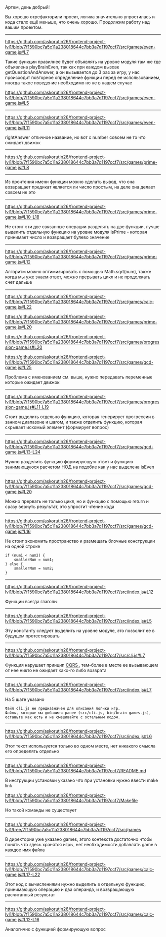 Артем, день добрый!

Вы хорошо отрефакторили проект, логика значительно упростилась и кода стало ещё меньше, что очень хорошо. Продолжим работу над вашим проектом.

---

https://github.com/askorutin26/frontend-project-lvl1/blob/7f1590bc7a5c11a238018644c7bb3a7d1197ccf7/src/games/even-game.js#L7

Такие функции правилнее будет объявлять на уровне модуля там же где объявлена playBrainEven, так как при каждом вызове getQuestionAndAnswer, а он вызывается до 3 раз за игру, у нас происходит повторное определение функции перед ее использованием, иногда такое поведение необходимо но не в нашем случае

https://github.com/askorutin26/frontend-project-lvl1/blob/7f1590bc7a5c11a238018644c7bb3a7d1197ccf7/src/games/even-game.js#L5

---


https://github.com/askorutin26/frontend-project-lvl1/blob/7f1590bc7a5c11a238018644c7bb3a7d1197ccf7/src/games/even-game.js#L11

rightAnswer отличное название, но вот с number совсем не то что ожидает движок


---

https://github.com/askorutin26/frontend-project-lvl1/blob/7f1590bc7a5c11a238018644c7bb3a7d1197ccf7/src/games/prime-game.js#L8

---

Из прочтения имени функции можно сделать вывод, что она возвращает предикат является ли число простым, на деле она делает совсем не это

---

https://github.com/askorutin26/frontend-project-lvl1/blob/7f1590bc7a5c11a238018644c7bb3a7d1197ccf7/src/games/prime-game.js#L10-L18

Не стоит эти две связанные операции разделять на две функции, лучше выделить отдельную функцию на уровне модуля isPrime - которая принимает число и возвращает булево значение


---

https://github.com/askorutin26/frontend-project-lvl1/blob/7f1590bc7a5c11a238018644c7bb3a7d1197ccf7/src/games/prime-game.js#L12

Алгоритм можно оптимизировать с помощью Math.sqrt(num), также когда мы уже знаем ответ, можно прерывать цикл и не продолжать счет дальше

---
https://github.com/askorutin26/frontend-project-lvl1/blob/7f1590bc7a5c11a238018644c7bb3a7d1197ccf7/src/games/calc-game.js#L22

https://github.com/askorutin26/frontend-project-lvl1/blob/7f1590bc7a5c11a238018644c7bb3a7d1197ccf7/src/games/prime-game.js#L20

https://github.com/askorutin26/frontend-project-lvl1/blob/7f1590bc7a5c11a238018644c7bb3a7d1197ccf7/src/games/progression-game.js#L20

https://github.com/askorutin26/frontend-project-lvl1/blob/7f1590bc7a5c11a238018644c7bb3a7d1197ccf7/src/games/gcd-game.js#L25

Проблема с именованием см. выше, нужно передавать переменные которые ожидает движок

---

https://github.com/askorutin26/frontend-project-lvl1/blob/7f1590bc7a5c11a238018644c7bb3a7d1197ccf7/src/games/progression-game.js#L11-L19

Стоит выделить отдельно функцию, которая генерирует прогрессии в занном диапазоне и шагом, и также отделить функцию, которая скрывает искомый элемент (формирует вопрос)

---

https://github.com/askorutin26/frontend-project-lvl1/blob/7f1590bc7a5c11a238018644c7bb3a7d1197ccf7/src/games/gcd-game.js#L13-L24

Нужно разделить функцию формирующую ответ и функцию занимающуюся расчетом НОД на подобие как у нас выделена isEven 

---

https://github.com/askorutin26/frontend-project-lvl1/blob/7f1590bc7a5c11a238018644c7bb3a7d1197ccf7/src/games/gcd-game.js#L20

Можно прервать не только цикл, но и функцию с помощью return и сразу вернуть результат, это упростит чтение кода

---

https://github.com/askorutin26/frontend-project-lvl1/blob/7f1590bc7a5c11a238018644c7bb3a7d1197ccf7/src/games/gcd-game.js#L16

Не стоит экономить пространство и размещать блочные конструкции на одной строке

```
if (num1 < num2) {
    smallerNum = num1;
} else {
    smallerNum = num2;
}
```

---

https://github.com/askorutin26/frontend-project-lvl1/blob/7f1590bc7a5c11a238018644c7bb3a7d1197ccf7/src/index.js#L12

Функции всегда глаголы

---

https://github.com/askorutin26/frontend-project-lvl1/blob/7f1590bc7a5c11a238018644c7bb3a7d1197ccf7/src/index.js#L5

Эту константу следует выделить на уровне модуле, это позволит ее в будущем протестировать

---


https://github.com/askorutin26/frontend-project-lvl1/blob/7f1590bc7a5c11a238018644c7bb3a7d1197ccf7/src/cli.js#L7

Функция нарушает принцип [CQRS ](https://ru.wikipedia.org/wiki/CQRS), тем-более в месте ее вызывающем от нее никто не ожидает како-го либо возврата


---

https://github.com/askorutin26/frontend-project-lvl1/blob/7f1590bc7a5c11a238018644c7bb3a7d1197ccf7/src/index.js#L7


На 5 шаге указано 

```
Файл cli.js не предназначен для описания логики игр.
Файлы, которые мы добавили ранее (src/cli.js, bin/brain-games.js), оставьте как есть и не смешивайте с остальным кодом.
```

---


https://github.com/askorutin26/frontend-project-lvl1/blob/7f1590bc7a5c11a238018644c7bb3a7d1197ccf7/src/index.js#L6

Этот текст используется только во одном месте, нет никакого смысла его определять отдельно


---

https://github.com/askorutin26/frontend-project-lvl1/blob/7f1590bc7a5c11a238018644c7bb3a7d1197ccf7/README.md

В инструкции установки указано что при установки нужно ввести make link

https://github.com/askorutin26/frontend-project-lvl1/blob/7f1590bc7a5c11a238018644c7bb3a7d1197ccf7/Makefile

Но такой команды не существует

---

https://github.com/askorutin26/frontend-project-lvl1/tree/7f1590bc7a5c11a238018644c7bb3a7d1197ccf7/src/games

В директории уже указано games, этого контекста достаточно чтобы понять что здесь хранятся игры, нет необходимости добавлять game в каждое имя файла

---

https://github.com/askorutin26/frontend-project-lvl1/blob/7f1590bc7a5c11a238018644c7bb3a7d1197ccf7/src/games/calc-game.js#L17-L22

Этот код с вычислениями нужно выделить в отдельную функцию, принимающую операцию и два операнда, и возвращающую расчитанный результат

---

https://github.com/askorutin26/frontend-project-lvl1/blob/7f1590bc7a5c11a238018644c7bb3a7d1197ccf7/src/games/calc-game.js#L12-L16

Аналогично с функцией формирующую вопрос